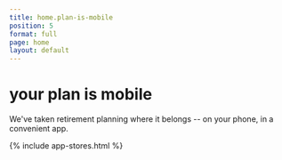 ```yaml
---
title: home.plan-is-mobile
position: 5
format: full
page: home
layout: default
---
```


# <a name="plan-is-mobile"></a>your plan is mobile

We've taken retirement planning where it belongs -- on your phone, in a convenient app.

{% include app-stores.html %}
